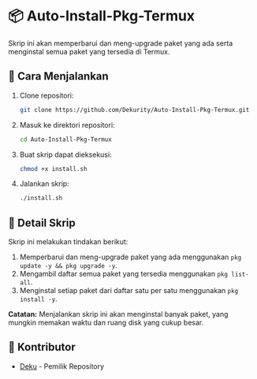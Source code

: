 # 📦 Auto-Install-Pkg-Termux

Skrip ini akan memperbarui dan meng-upgrade paket yang ada serta menginstal semua paket yang tersedia di Termux.

## 🚀 Cara Menjalankan

1. Clone repositori:
   ```sh
   git clone https://github.com/Dekurity/Auto-Install-Pkg-Termux.git
   ```
2. Masuk ke direktori repositori:
   ```sh
   cd Auto-Install-Pkg-Termux
   ```
3. Buat skrip dapat dieksekusi:
   ```sh
   chmod +x install.sh
   ```
4. Jalankan skrip:
   ```sh
   ./install.sh
   ```

## 📜 Detail Skrip

Skrip ini melakukan tindakan berikut:
1. Memperbarui dan meng-upgrade paket yang ada menggunakan `pkg update -y && pkg upgrade -y`.
2. Mengambil daftar semua paket yang tersedia menggunakan `pkg list-all`.
3. Menginstal setiap paket dari daftar satu per satu menggunakan `pkg install -y`.

**Catatan:** Menjalankan skrip ini akan menginstal banyak paket, yang mungkin memakan waktu dan ruang disk yang cukup besar.

## 👤 Kontributor

- [Deku](https://github.com/Dekurity) - Pemilik Repository
